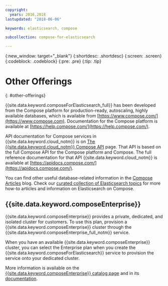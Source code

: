 ```yaml
---
copyright:
  years: 2016,2018
lastupdated: "2018-06-06"

keywords: elasticsearch, compose

subcollection: compose-for-elasticsearch

---
```


{:new_window: target="_blank"}
{:shortdesc: .shortdesc}
{:screen: .screen}
{:codeblock: .codeblock}
{:pre: .pre}
{:tip: .tip}

# Other Offerings 
{: #other-offerings}

{{site.data.keyword.composeForElasticsearch_full}} has been developed from the Compose platform for production-ready, autoscaling, highly available databases, which is available from [https://www.compose.com/](https://www.compose.com). Documentation for the Compose platform is available at [https://help.compose.com/](https://help.compose.com/).

API documentation for Compose services in {{site.data.keyword.cloud_notm}} is on [The {{site.data.keyword.cloud_notm}} Compose API](https://www.compose.com/articles/the-ibm-cloud-compose-api/) page. That API is based on the full Compose API for the Compose platform and Compose. The full reference documentation for that API {{site.data.keyword.cloud_notm}} is available at [https://apidocs.compose.com/](https://apidocs.compose.com/).

You can find other useful database-related information in the [Compose Articles](https://www.compose.com/articles/) blog. Check our [curated collection of Elasticsearch topics](https://www.compose.com/articles/curated-collection-elasticsearch/) for more how-to articles and information on Elasticsearch on Compose.

## {{site.data.keyword.composeEnterprise}}

{{site.data.keyword.composeEnterprise}} provides a private, dedicated, and isolated cluster for customers. To use this plan, provision a {{site.data.keyword.composeEnterprise}} cluster through the {{site.data.keyword.composeEnterprise_full_notm}} service.

When you have an available {{site.data.keyword.composeEnterprise}} cluster, you can select the Enterprise plan when you create the {{site.data.keyword.composeForElasticsearch}} service to provision the service onto your dedicated cluster.

More information is available on the [{{site.data.keyword.composeEnterprise}} catalog page](https://{DomainName}/catalog/services/compose-enterprise) and in its [documentation](https://{DomainName}/docs/services/ComposeEnterprise).